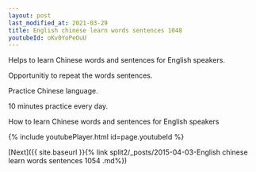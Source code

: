```yaml
---
layout: post
last_modified_at: 2021-03-29
title: English chinese learn words sentences 1048 
youtubeId: oKv0YoPeOuU
---
```

 
 
Helps to learn Chinese words and sentences for English speakers.

Opportunitiy to repeat the words sentences. 

Practice Chinese language. 
 
10 minutes practice every day. 
 
How to learn Chinese words and sentences for English speakers 
 
{% include youtubePlayer.html id=page.youtubeId %}
 
 
[Next]({{ site.baseurl }}{% link  split2/_posts/2015-04-03-English chinese learn words sentences 1054 .md%})
 
